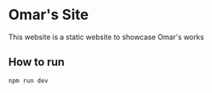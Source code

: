 # Omar's Site

This website is a static website to showcase Omar's works

## How to run

```sh
npm run dev
```